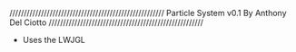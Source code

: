 //////////////////////////////////////////////////////
Particle System v0.1
By Anthony Del Ciotto
//////////////////////////////////////////////////////

- Uses the LWJGL
